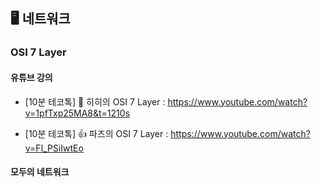 ## 🖥 네트워크

### OSI 7 Layer

#### 유튜브 강의
- [10분 테코톡] 🔮 히히의 OSI 7 Layer : https://www.youtube.com/watch?v=1pfTxp25MA8&t=1210s

- [10분 테코톡] 👍 파즈의 OSI 7 Layer : https://www.youtube.com/watch?v=Fl_PSiIwtEo

#### 모두의 네트워크
